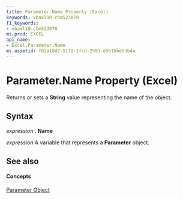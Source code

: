 ```yaml
---
title: Parameter.Name Property (Excel)
keywords: vbaxl10.chm523078
f1_keywords:
- vbaxl10.chm523078
ms.prod: EXCEL
api_name:
- Excel.Parameter.Name
ms.assetid: f82a18d7-5172-1fcd-2593-e5b1bbe53b4a
---
```



# Parameter.Name Property (Excel)

Returns or sets a  **String** value representing the name of the object.


## Syntax

 _expression_ . **Name**

 _expression_ A variable that represents a **Parameter** object.


## See also


#### Concepts


[Parameter Object](parameter-object-excel.md)

